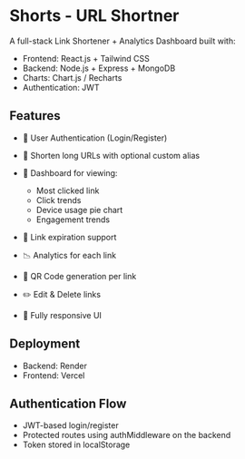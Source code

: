 # Shorts - URL Shortner
A full-stack Link Shortener + Analytics Dashboard built with:

- Frontend: React.js + Tailwind CSS
- Backend: Node.js + Express + MongoDB
- Charts: Chart.js / Recharts
- Authentication: JWT
  
## Features
- 🔐 User Authentication (Login/Register)
- 🔗 Shorten long URLs with optional custom alias
- 🧾 Dashboard for viewing:
  - Most clicked link
  - Click trends
  - Device usage pie chart
  - Engagement trends

- 📅 Link expiration support
- 📉 Analytics for each link
- 📸 QR Code generation per link
- ✏️ Edit & Delete links
- 📱 Fully responsive UI

## Deployment
- Backend: Render
- Frontend: Vercel

## Authentication Flow
- JWT-based login/register
- Protected routes using authMiddleware on the backend
- Token stored in localStorage

